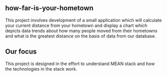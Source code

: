 ## how-far-is-your-hometown
This project involves development of a small application which will calculate your current distance from your hometown and display a chart which depicts data trends about how many people moved from their hometowns and what is the greatest distance on the basis of data from our database.
## Our focus
This project is designed in the effort to understand MEAN stack and how the technologies in the stack work. 
